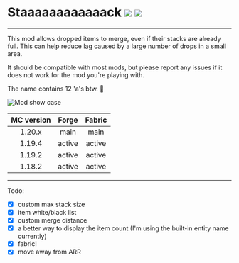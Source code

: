 # Staaaaaaaaaaaack [![](https://img.shields.io/modrinth/dt/myL7fuqp?label=modrinth)](https://modrinth.com/mod/staaaaaaaaaaaack) [![](https://cf.way2muchnoise.eu/short_staaaaaaaaaaaack_downloads.svg)](https://www.curseforge.com/minecraft/mc-mods/staaaaaaaaaaaack) 

---

This mod allows dropped items to merge, even if their stacks are already full. This can help reduce lag caused by a large number of drops in a small area.

It should be compatible with most mods, but please report any issues if it does not work for the mod you're playing with.

The name contains 12 'a's btw. 🍔

![Mod show case](https://cdn.modrinth.com/data/myL7fuqp/images/ae86decac06068d8aed8af5aa82648d83b2ddb6e.gif)


| MC version | Forge  | Fabric |
|:----------:|:------:|:------:|
|   1.20.x   |  main  |  main  |
|   1.19.4   | active | active |
|   1.19.2   | active | active |
|   1.18.2   | active | active |

---
Todo:
- [x]  custom max stack size
- [x]  item white/black list
- [X]  custom merge distance
- [X]  a better way to display the item count (I'm using the built-in entity name currently)
- [X]  fabric!
- [X]  move away from ARR

